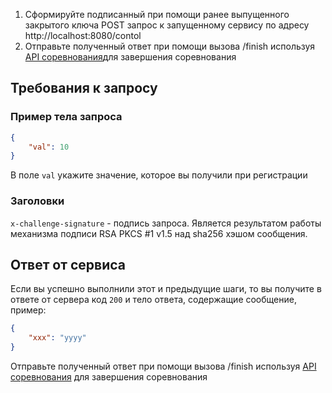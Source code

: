 1. Сформируйте подписанный при помощи ранее выпущенного закрытого ключа POST запрос к запущенному сервису по адресу http://localhost:8080/contol
1. Отправьте полученный ответ при помощи вызова /finish используя [API соревнования](/challenge/doc/swagger/index.html)для завершения соревнования

## Требования к запросу

### Пример тела запроса

```json
{
    "val": 10
}
```

В поле `val` укажите значение, которое вы получили при регистрации

### Заголовки

`x-challenge-signature` - подпись запроса. Является результатом работы механизма подписи RSA PKCS #1 v1.5 над sha256 хэшом сообщения. 

## Ответ от сервиса

Если вы успешно выполнили этот и предыдущие шаги, то вы получите в ответе от сервера код `200` и тело ответа, содержащие сообщение, пример:

```json
{
    "xxx": "yyyy"
}
```

Отправьте полученный ответ при помощи вызова /finish используя [API соревнования](/challenge/doc/swagger/index.html) для завершения соревнования

